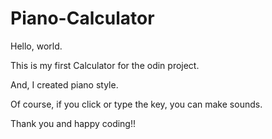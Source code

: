 # Piano-Calculator

Hello, world.

This is my first Calculator for the odin project.

And, I created piano style.

Of course, if you click or type the key, you can make sounds.

Thank you and happy coding!!
